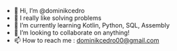 - 👋 Hi, I’m @dominikcedro
- 👀 I really like solving problems
- 🌱 I’m currently learning Kotlin, Python, SQL, Assembly
- 💞️ I’m looking to collaborate on anything!
- 📫 How to reach me : dominikcedro00@gmail.com

